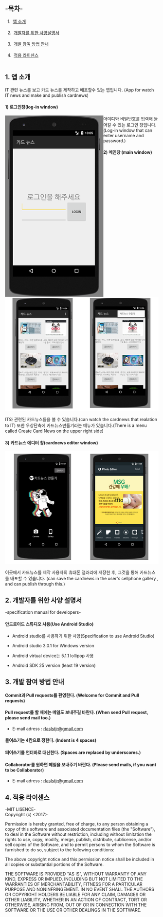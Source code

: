 ## -목차-
&nbsp;&nbsp;1.  [앱 소개](https://github.com/diqksrk/opensource-10#1-앱-소개)<br>
<br>
&nbsp;&nbsp;2.  [개발자를 위한 사양설명서](https://github.com/diqksrk/opensource-10#2-개발자를-위한-사양-설명서)<br>
<br>
&nbsp;&nbsp;3.  [개발 참여 방법 안내](https://github.com/diqksrk/opensource-10#3-개발-참여-방법-안내)<br>
<br>
&nbsp;&nbsp;4.  [적용 라이센스](https://github.com/diqksrk/opensource-10#4-적용-라이센스)<br>
<br>
## 1. 앱 소개
IT 관련 뉴스를 보고 카드 뉴스를 제작하고 배포할수 있는 앱입니다.  (App for watch IT news and make and publish cardnews)

#### 1) 로그인창(log-in window)
<p align="center">
<img src="img/login.png" style="float:left;" alt="img1">
<p/>
아이디와 비밀번호를 입력해 들어갈 수 있는 로그인 창입니다.(Log-in window that can enter username and password.)

#### 2) 메인창 (main window)

<p align="center">
<img src="img/main.png" alt="img2">
<p/>
IT와 관련된 카드뉴스들을 볼 수 있습니다.(can watch the cardnews that realation to IT)
 또한 우상단측에 카드뉴스만들기라는 메뉴가 있습니다.(There is a menu called Create Card News on the upper right side)

#### 3) 카드뉴스 에디터 창(cardnews editor window)

<p align="center">
<img src="img/card editor.png" alt="img2">
<p/>
이곳에서 카드뉴스를 제작 사용자의 휴대폰 갤러리에 저장한 후, 그것을 통해 카드뉴스를 배포할 수 있습니다.
(can save the cardnews in the user's  cellphone gallery , and can publish through this.)




## 2. 개발자를 위한 사양 설명서
-specification manual for developers-
#### 안드로이드 스튜디오 사용(Use Android Studio)
    
   * Android studio를 사용하기 위한 사양(Specification to use Android Studio)
   
   * Android studio 3.0.1 for Windows version
  
   * Android virtual device는 5.1.1 lollipop 사용
  
  
   * Android SDK 25 version (least 19 version)


## 3. 개발 참여 방법 안내

#### Commit과 Pull requests를 환영한다. (Welcome for Commit and Pull requests)

#### Pull request를 할 때에는 메일도 보내주길 바란다. (When send Pull request, please send mail too.)

  * E-mail adress : rlaslstjr@gmail.com
  
#### 들여쓰기는 4칸으로 정한다. (Indent is 4 spaces)

#### 띄어쓰기를 언더바로 대신한다. (Spaces are replaced by underscores.)

#### Collaborator를 원하면 메일을 보내주기 바란다. (Please send mails, if you want to be Collaborator)

  * E-mail adress : rlaslstjr@gmail.com

  
## 4. 적용 라이센스
-MIT LISENCE-<br>
Copyright (c) <2017> <purple-10>


Permission is hereby granted, free of charge, to any person
obtaining a copy of this software and associated documentation
files (the "Software"), to deal in the Software without
restriction, including without limitation the rights to use,
copy, modify, merge, publish, distribute, sublicense, and/or sell
copies of the Software, and to permit persons to whom the
Software is furnished to do so, subject to the following
conditions:


The above copyright notice and this permission notice shall be
included in all copies or substantial portions of the Software.


THE SOFTWARE IS PROVIDED "AS IS", WITHOUT WARRANTY OF ANY KIND,
EXPRESS OR IMPLIED, INCLUDING BUT NOT LIMITED TO THE WARRANTIES
OF MERCHANTABILITY, FITNESS FOR A PARTICULAR PURPOSE AND
NONINFRINGEMENT. IN NO EVENT SHALL THE AUTHORS OR COPYRIGHT
HOLDERS BE LIABLE FOR ANY CLAIM, DAMAGES OR OTHER LIABILITY,
WHETHER IN AN ACTION OF CONTRACT, TORT OR OTHERWISE, ARISING
FROM, OUT OF OR IN CONNECTION WITH THE SOFTWARE OR THE USE OR
OTHER DEALINGS IN THE SOFTWARE.

